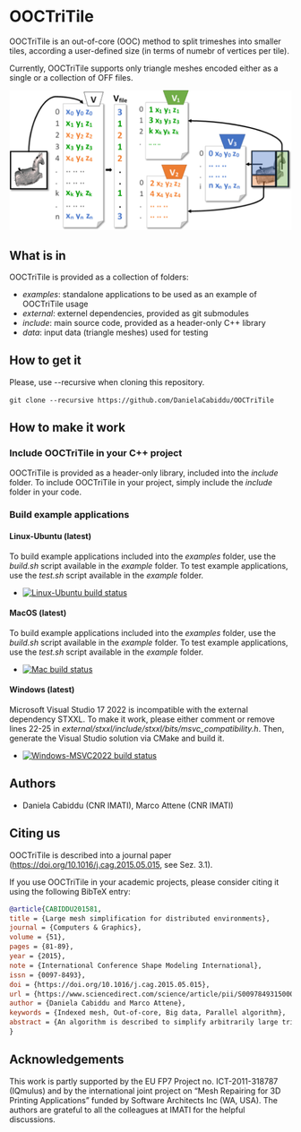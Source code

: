 # OOCTriTile

OOCTriTile is an out-of-core (OOC) method to split trimeshes into smaller tiles, according a user-defined size (in terms of numebr of vertices per tile).

Currently, OOCTriTile supports only triangle meshes encoded either as a single or a collection of OFF files.

<p align="center"><img src="graphical_abstract.jpg" width="750"></p>

## What is in
OOCTriTile is provided as a collection of folders:
* *examples*: standalone applications to be used as an example of OOCTriTile usage
* *external*: externel dependencies, provided as git submodules
* *include*: main source code, provided as a header-only C++ library
* *data*: input data (triangle meshes) used for testing

## How to get it
Please, use --recursive when cloning this repository.

`git clone --recursive https://github.com/DanielaCabiddu/OOCTriTile`

## How to make it work

### Include OOCTriTile in your C++ project
OOCTriTile is provided as a header-only library, included into the *include* folder. To include OOCTriTile in your project, simply include the *include* folder in your code.

### Build example applications

#### Linux-Ubuntu (latest)

To build example applications included into the *examples* folder, use the *build.sh* script available in the *example* folder.
To test example applications, use the *test.sh* script available in the *example* folder.

* [![Linux-Ubuntu build status](https://github.com/DanielaCabiddu/OOCTriTile/actions/workflows/ubuntu.yml/badge.svg)](https://github.com/DanielaCabiddu/OOCTriTile/actions/workflows/ubuntu.yml)

#### MacOS (latest)

To build example applications included into the *examples* folder, use the *build.sh* script available in the *example* folder.
To test example applications, use the *test.sh* script available in the *example* folder.

* [![Mac build status](https://github.com/DanielaCabiddu/OOCTriTile/actions/workflows/macos.yml/badge.svg)](https://github.com/DanielaCabiddu/OOCTriTile/actions/workflows/macos.yml)

#### Windows (latest)
Microsoft Visual Studio 17 2022 is incompatible with the external dependency STXXL. To make it work, please either comment or remove lines 22-25 in *external/stxxl/include/stxxl/bits/msvc_compatibility.h*.
Then, generate the Visual Studio solution via CMake and build it.

* [![Windows-MSVC2022 build status](https://github.com/DanielaCabiddu/OOCTriTile/actions/workflows/windows.yml/badge.svg)](https://github.com/DanielaCabiddu/OOCTriTile/actions/workflows/windows.yml)

## Authors
* Daniela Cabiddu (CNR IMATI), Marco Attene (CNR IMATI)
  
## Citing us
OOCTriTile is described into a journal paper (https://doi.org/10.1016/j.cag.2015.05.015, see Sez. 3.1).

If you use OOCTriTile in your academic projects, please consider citing it using the following BibTeX entry:

```bibtex
@article{CABIDDU201581,
title = {Large mesh simplification for distributed environments},
journal = {Computers & Graphics},
volume = {51},
pages = {81-89},
year = {2015},
note = {International Conference Shape Modeling International},
issn = {0097-8493},
doi = {https://doi.org/10.1016/j.cag.2015.05.015},
url = {https://www.sciencedirect.com/science/article/pii/S009784931500062X},
author = {Daniela Cabiddu and Marco Attene},
keywords = {Indexed mesh, Out-of-core, Big data, Parallel algorithm},
abstract = {An algorithm is described to simplify arbitrarily large triangle meshes while leveraging the computing power of modern distributed environments. Our method combines the flexibility of out-of-core (OOC) techniques with the quality of accurate in-core algorithms, while representing a particularly fast approach thanks to the concurrent use of several computers in a network. When compared with existing parallel algorithms, the simplifications produced by our method exhibit a significantly higher accuracy. Furthermore, when our algorithm is run on a single machine, its speed is comparable with state-of-the-art OOC techniques, whereas the use of more machines enables relevant speedups. Noticeably, we observe that the speedup increases as the size of the input mesh grows.}
}
```

## Acknowledgements
This work is partly supported by the EU FP7 Project no. ICT-2011-318787 (IQmulus) and by the international joint project on “Mesh Repairing for 3D Printing Applications” funded by Software Architects Inc (WA, USA). The authors are grateful to all the colleagues at IMATI for the helpful discussions.
